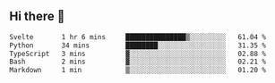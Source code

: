 ## Hi there 👋

<!--START_SECTION:waka-->

```txt
Svelte       1 hr 6 mins     ███████████████▒░░░░░░░░░   61.04 %
Python       34 mins         ████████░░░░░░░░░░░░░░░░░   31.35 %
TypeScript   3 mins          ▓░░░░░░░░░░░░░░░░░░░░░░░░   02.88 %
Bash         2 mins          ▓░░░░░░░░░░░░░░░░░░░░░░░░   02.21 %
Markdown     1 min           ▒░░░░░░░░░░░░░░░░░░░░░░░░   01.20 %
```

<!--END_SECTION:waka-->
